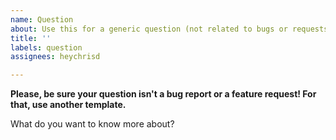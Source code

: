 ```yaml
---
name: Question
about: Use this for a generic question (not related to bugs or requests)
title: ''
labels: question
assignees: heychrisd

---
```


**Please, be sure your question isn't a bug report or a feature request! For that, use another template.**

What do you want to know more about?
